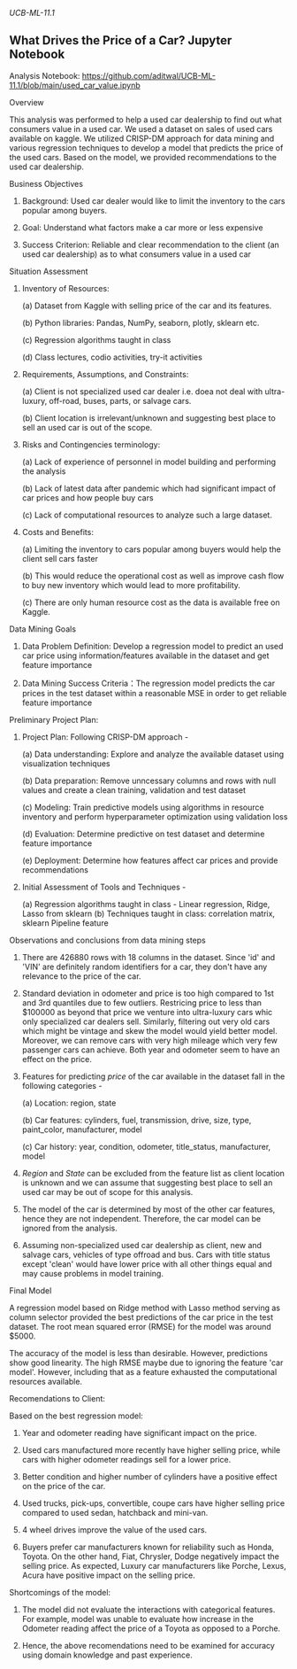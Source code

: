 *UCB-ML-11.1*

## What Drives the Price of a Car? Jupyter Notebook

Analysis Notebook: https://github.com/aditwal/UCB-ML-11.1/blob/main/used_car_value.ipynb

Overview

This analysis was performed to help a used car dealership to find out what consumers value in a used car. We used a dataset on sales of used cars available on kaggle. We utilized CRISP-DM approach for data mining and various regression techniques to develop a model that predicts the price of the used cars. Based on the model, we provided recommendations to the used car dealership.


Business Objectives

1. Background: Used car dealer would like to limit the inventory to the cars popular among buyers. 

2. Goal: Understand what factors make a car more or less expensive 

3. Success Criterion: Reliable and clear recommendation to the client (an used car dealership) as to what consumers value in a used car

Situation Assessment 

1. Inventory of Resources:

    (a) Dataset from Kaggle with selling price of the car and its features.

    (b) Python libraries: Pandas, NumPy, seaborn, plotly, sklearn etc. 

    (c) Regression algorithms taught in class
    
    (d) Class lectures, codio activities, try-it activities

2. Requirements, Assumptions, and Constraints:

    (a) Client is not specialized used car dealer i.e. doea not deal with ultra-luxury, off-road, buses, parts, or salvage cars. 

    (b) Client location is irrelevant/unknown and suggesting best place to sell an used car is out of the scope.

3. Risks and Contingencies terminology:

    (a) Lack of experience of personnel in model building and performing the analysis

    (b) Lack of latest data after pandemic which had significant impact of car prices and how people buy cars

    (c) Lack of computational resources to analyze such a large dataset. 

4. Costs and Benefits:

    (a) Limiting the inventory to cars popular among buyers would help the client sell cars faster

    (b) This would reduce the operational cost as well as improve cash flow to buy new inventory which would lead to more profitability. 

    (c) There are only human resource cost as the data is available free on Kaggle.  

Data Mining Goals

1. Data Problem Definition: Develop a regression model to predict an used car price using information/features available in the dataset and get feature importance

2. Data Mining Success Criteria：The regression model predicts the car prices in the test dataset within a reasonable MSE in order to get reliable feature importance

Preliminary Project Plan: 
1. Project Plan: Following CRISP-DM approach -

    (a) Data understanding: Explore and analyze the available dataset using visualization techniques

    (b) Data preparation: Remove unncessary columns and rows with null values and create a clean training, validation and test dataset 

    (c) Modeling: Train predictive models using algorithms in resource inventory and perform hyperparameter optimization using validation loss

    (d) Evaluation: Determine predictive on test dataset and determine feature importance

    (e) Deployment: Determine how features affect car prices and provide recommendations

2. Initial Assessment of Tools and Techniques - 

    (a) Regression algorithms taught in class - Linear regression, Ridge, Lasso from sklearn
    (b) Techniques taught in class: correlation matrix, sklearn Pipeline feature


Observations and conclusions from data mining steps

1. There are 426880 rows with 18 columns in the dataset. Since 'id' and 'VIN' are definitely random identifiers for a car, they don't have any relevance to the price of the car.  

2. Standard deviation in odometer and price is too high compared to 1st and 3rd quantiles due to few outliers. Restricing price to less than $100000 as beyond that price we venture into ultra-luxury cars whic only specialized car dealers sell. Similarly, filtering out very old cars which might be vintage and skew the model would yield better model. Moreover, we can remove cars with very high mileage which very few passenger cars can achieve. Both year and odometer seem to have an effect on the price.

3. Features for predicting *price* of the car available in the dataset fall in the following categories - 

    (a) Location: region, state

    (b) Car features: cylinders, fuel, transmission, drive, size, type, paint_color, manufacturer, model

    (c) Car history: year, condition, odometer, title_status, manufacturer, model

4. *Region* and *State* can be excluded from the feature list as client location is unknown and we can assume that suggesting best place to sell an used car may be out of scope for this analysis. 

5.  The model of the car is determined by most of the other car features, hence they are not independent. Therefore, the car model can be ignored from the analysis. 

6. Assuming non-specialized used car dealership as client, new and salvage cars, vehicles of type offroad and bus. Cars with title status except 'clean' would have lower price with all other things equal and may cause problems in model training.


Final Model

A regression model based on Ridge method with Lasso method serving as column selector provided the best predictions of the car price in the test dataset. The root mean squared error (RMSE) for the model was around $5000. 

The accuracy of the model is less than desirable. However, predictions show good linearity. The high RMSE maybe due to ignoring the feature 'car model'. However, including that as a feature exhausted the computational resources available. 

Recomendations to Client: 

Based on the best regression model: 

1. Year and odometer reading have significant impact on the price. 

2. Used cars manufactured more recently have higher selling price, while cars with higher odometer readings sell for a lower price. 

3. Better condition and higher number of cylinders have a positive effect on the price of the car. 

4. Used trucks, pick-ups, convertible, coupe cars have higher selling price compared to used sedan, hatchback and mini-van.

5. 4 wheel drives improve the value of the used cars. 

6. Buyers prefer car manufacturers known for reliability such as Honda, Toyota. On the other hand, Fiat, Chrysler, Dodge negatively impact the selling price. As expected, Luxury car manufacturers like Porche, Lexus, Acura have positive impact on the selling price. 

Shortcomings of the model: 

1. The model did not evaluate the interactions with categorical features. For example, model was unable to evaluate how increase in the Odometer reading affect the price of a Toyota as opposed to a Porche.

2. Hence, the above recomendations need to be examined for accuracy using domain knowledge and past experience. 
